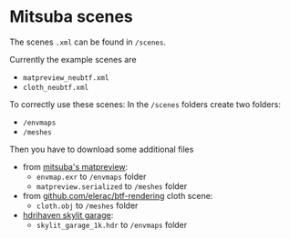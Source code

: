 # Mitsuba scenes

The scenes `.xml` can be found in `/scenes`. 

Currently the example scenes are
+ `matpreview_neubtf.xml` 
+ `cloth_neubtf.xml`

To correctly use these scenes: 
In the `/scenes` folders create two folders: 
+ `/envmaps`
+ `/meshes`

Then you have to download some additional files 
+ from [mitsuba's matpreview](https://www.mitsuba-renderer.org/scenes/matpreview.zip):
    + `envmap.exr` to `/envmaps` folder
    + `matpreview.serialized` to `/meshes` folder
+ from [github.com/elerac/btf-rendering](https://github.com/elerac/btf-rendering/tree/master/scenes/cloth) cloth scene:
    + `cloth.obj` to `/meshes` folder
+ [hdrihaven skylit garage](https://hdrihaven.com/files/hdris/skylit_garage_1k.hdr):
    + `skylit_garage_1k.hdr` to `/envmaps` folder
    